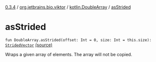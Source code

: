 [0.3.4](../../index.md) / [org.jetbrains.bio.viktor](../index.md) / [kotlin.DoubleArray](index.md) / [asStrided](.)

# asStrided

`fun DoubleArray.asStrided(offset: Int = 0, size: Int = this.size): `[`StridedVector`](../-strided-vector/index.md) [(source)](https://github.com/JetBrains-Research/viktor/blob/0.3.4/src/main/kotlin/org/jetbrains/bio/viktor/StridedVector.kt#L10)

Wraps a given array of elements. The array will not be copied.

